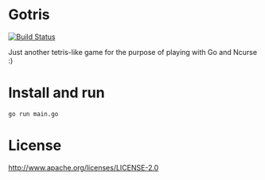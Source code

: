 # Gotris

[![Build Status](https://travis-ci.org/aubm/gotris.svg?branch=master)](https://travis-ci.org/aubm/gotris)

Just another tetris-like game for the purpose of playing with Go and Ncurse :)

# Install and run

`go run main.go`

# License

http://www.apache.org/licenses/LICENSE-2.0
